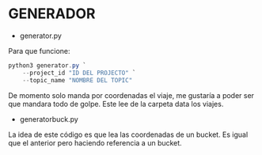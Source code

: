 # GENERADOR

- generator.py

Para que funcione:

```powershell
python3 generator.py `
    --project_id "ID DEL PROJECTO" `
    --topic_name "NOMBRE DEL TOPIC"
```

De momento solo manda por coordenadas el viaje, me gustaría a poder ser que mandara todo de golpe. Este lee de la carpeta data los viajes.

- generatorbuck.py

La idea de este código es que lea las coordenadas de un bucket. Es igual que el anterior pero haciendo referencia a un bucket.
